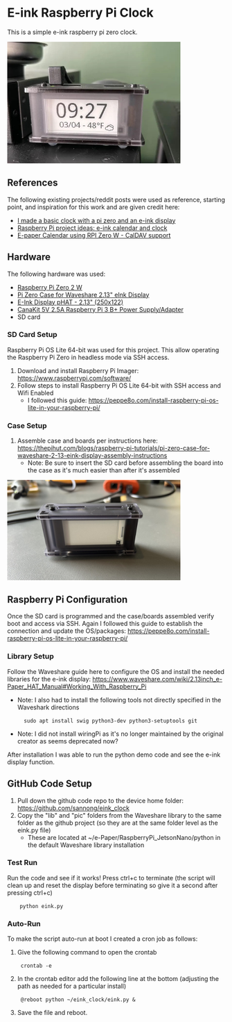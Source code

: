 # E-ink Raspberry Pi Clock

This is a simple e-ink raspberry pi zero clock.

<img src="./Images/clock.jpg" alt="Test Run of Code" width="400"/>

## References

The following existing projects/reddit posts were used as reference, starting point, and inspiration for this work and are given credit here:

- [I made a basic clock with a pi zero and an e-ink display](https://www.reddit.com/r/raspberry_pi/comments/vi2xow/i_made_a_basic_clock_with_a_pi_zero_and_an_eink/)
- [Raspberry Pi project ideas: e-ink calendar and clock](https://picockpit.com/raspberry-pi/raspberry-pi-project-ideas-e-ink-calendar-clock/)
- [E-paper Calendar using RPI Zero W - CalDAV support](https://www.reddit.com/r/raspberry_pi/comments/v4ub12/epaper_calendar_using_rpi_zero_w_caldav_support/)

## Hardware

The following hardware was used:

- [Raspberry Pi Zero 2 W](https://www.raspberrypi.com/products/raspberry-pi-zero-2-w/)
- [Pi Zero Case for Waveshare 2.13" eInk Display](https://thepihut.com/products/pi-zero-case-for-waveshare-2-13-eink-display)
- [E-Ink Display pHAT - 2.13" (250x122)](https://thepihut.com/products/eink-display-phat-2-13-250x122)
- [CanaKit 5V 2.5A Raspberry Pi 3 B+ Power Supply/Adapter](https://www.amazon.com/dp/B00MARDJZ4)
- SD card

### SD Card Setup

Raspberry Pi OS Lite 64-bit was used for this project. This allow operating the Raspberry Pi Zero in headless mode via SSH access.

1. Download and install Raspberry Pi Imager: https://www.raspberrypi.com/software/
2. Follow steps to install Raspberry Pi OS Lite 64-bit with SSH access and Wifi Enabled
    - I followed this guide: https://peppe8o.com/install-raspberry-pi-os-lite-in-your-raspberry-pi/ 

### Case Setup

1. Assemble case and boards per instructions here: https://thepihut.com/blogs/raspberry-pi-tutorials/pi-zero-case-for-waveshare-2-13-eink-display-assembly-instructions
    - Note: Be sure to insert the SD card before assembling the board into the case as it's much easier than after it's assembled

<img src="./Images/case1.jpg" alt="case setup" width="400"/>

## Raspberry Pi Configuration

Once the SD card is programmed and the case/boards assembled verify boot and access via SSH. Again I followed this guide to establish the connection and update the OS/packages: https://peppe8o.com/install-raspberry-pi-os-lite-in-your-raspberry-pi/

### Library Setup

Follow the Waveshare guide here to configure the OS and install the needed libraries for the e-ink display: https://www.waveshare.com/wiki/2.13inch_e-Paper_HAT_Manual#Working_With_Raspberry_Pi

- Note: I also had to install the following tools not directly specified in the Waveshark directions

        sudo apt install swig python3-dev python3-setuptools git

- Note: I did not install wiringPi as it's no longer maintained by the original creator as seems deprecated now?

After installation I was able to run the python demo code and see the e-ink display function.

## GitHub Code Setup

1. Pull down the github code repo to the device home folder: https://github.com/sannong/eink_clock
2. Copy the "lib" and "pic" folders from the Waveshare library to the same folder as the github project (so they are at the same folder level as the eink.py file)
    - These are located at ~/e-Paper/RaspberryPi_JetsonNano/python in the default Waveshare library installation

### Test Run

Run the code and see if it works! Press ctrl+c to terminate (the script will clean up and reset the display before terminating so give it a second after pressing ctrl+c)

        python eink.py

### Auto-Run

To make the script auto-run at boot I created a cron job as follows:

1. Give the following command to open the crontab

        crontab -e

2. In the crontab editor add the following line at the bottom (adjusting the path as needed for a particular install)

        @reboot python ~/eink_clock/eink.py &

3. Save the file and reboot.
